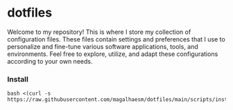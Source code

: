 # dotfiles

Welcome to my repository! This is where I store my collection of configuration files. These files contain settings and preferences that I use to personalize and fine-tune various software applications, tools, and environments. Feel free to explore, utilize, and adapt these configurations according to your own needs.

### Install

```
bash <(curl -s https://raw.githubusercontent.com/magalhaesm/dotfiles/main/scripts/install.sh)
```
